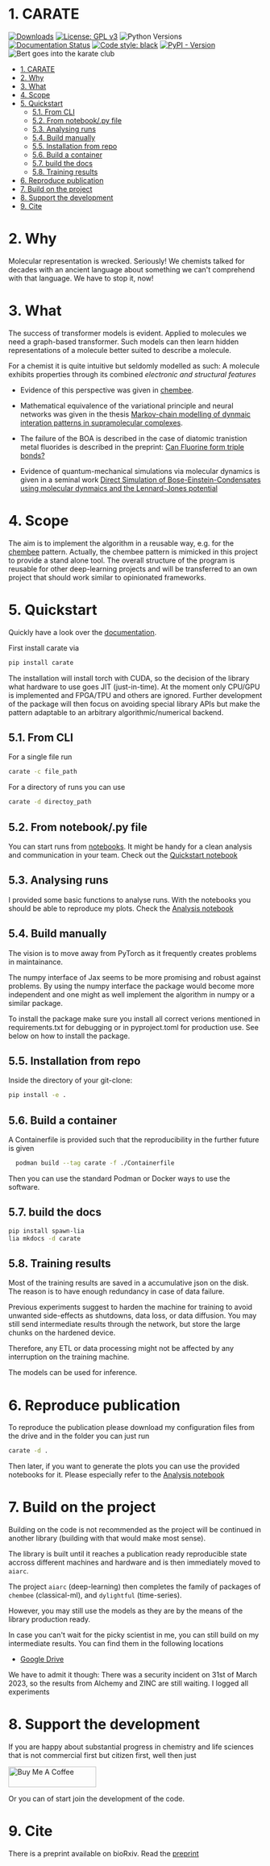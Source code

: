 # 1. CARATE

[![Downloads](https://static.pepy.tech/personalized-badge/carate?period=total&units=international_system&left_color=black&right_color=orange&left_text=Downloads)](https://pepy.tech/project/carate)
[![License: GPL v3](https://img.shields.io/badge/License-GPL_v3+-blue.svg)](https://www.gnu.org/licenses/gpl-3.0)
![Python Versions](https://img.shields.io/badge/python-3.8%20%7C%203.9%20%7C%203.10%20%7C%203.11%20%7C%20-blue)
[![Documentation Status](https://readthedocs.org/projects/carate/badge/?version=latest)](https://carate.readthedocs.io/en/latest/?badge=latest)
<a href="https://github.com/psf/black"><img alt="Code style: black" src="https://img.shields.io/badge/code%20style-black-000000.svg"></a>
[![PyPI - Version](https://img.shields.io/pypi/v/carate.svg)](https://pypi.org/project/carate)
![Bert goes into the karate club](bert_goes_into_the_karate_club.png)

<!-- TOC -->

- [1. CARATE](#1-carate)
- [2. Why](#2-why)
- [3. What](#3-what)
- [4. Scope](#4-scope)
- [5. Quickstart](#5-quickstart)
  - [5.1. From CLI](#51-from-cli)
  - [5.2. From notebook/.py file](#52-from-notebookpy-file)
  - [5.3. Analysing runs](#53-analysing-runs)
  - [5.4. Build manually](#54-build-manually)
  - [5.5. Installation from repo](#55-installation-from-repo)
  - [5.6. Build a container](#56-build-a-container)
  - [5.7. build the docs](#57-build-the-docs)
  - [5.8. Training results](#58-training-results)
- [6. Reproduce publication](#6-reproduce-publication)
- [7. Build on the project](#7-build-on-the-project)
- [8. Support the development](#8-support-the-development)
- [9. Cite](#9-cite)

<!-- /TOC -->
# 2. Why

Molecular representation is wrecked. Seriously! We chemists talked for decades with an ancient language about something we can't comprehend with that language. We have to stop it, now!

# 3. What

The success of transformer models is evident. Applied to molecules we need a graph-based transformer. Such models can then learn hidden representations of a molecule better suited to describe a molecule.

For a chemist it is quite intuitive but seldomly modelled as such: A molecule exhibits properties through its combined *electronic and structural features*

- Evidence of this perspective  was given in [chembee](https://codeberg.org/sail.black/chembee.git).

- Mathematical equivalence of the variational principle and neural networks was given in the thesis [Markov-chain modelling of dynmaic interation patterns in supramolecular complexes](https://www.researchgate.net/publication/360107521_Markov-chain_modelling_of_dynamic_interaction_patterns_in_supramolecular_complexes).

- The failure of the BOA is described in the case of diatomic tranistion metal fluorides is described in the preprint: [Can Fluorine form triple bonds?](https://chemrxiv.org/engage/chemrxiv/article-details/620f745121686706d17ac316)

- Evidence of quantum-mechanical simulations via molecular dynamics is given in a seminal work [Direct Simulation of Bose-Einstein-Condensates using molecular dynmaics and the Lennard-Jones potential](https://www.researchgate.net/publication/360560870_Direct_simulation_of_Bose-Einstein_condesates_using_molecular_dynamics_and_the_Lennard-Jones_potential)

# 4. Scope

The aim is to implement the algorithm in a reusable way, e.g. for the [chembee](https://codeberg.org/sail.black/chembee.git) pattern. Actually, the chembee pattern is mimicked in this project to provide a stand alone tool. The overall structure of the program is reusable for other deep-learning projects and will be transferred to an own project that should work similar to opinionated frameworks.

# 5. Quickstart 

Quickly have a look over the [documentation](https://carate.readthedocs.io/en/latest/).

First install carate via 
```bash
pip install carate
```
The installation will install torch with CUDA, so the decision of the library what hardware to use goes JIT (just-in-time). At the moment only CPU/GPU is implemented and FPGA/TPU and others are ignored. Further development of the package will then focus on avoiding special library APIs but make the pattern adaptable to an arbitrary algorithmic/numerical backend.

## 5.1. From CLI

For a single file run

```bash
carate -c file_path
```

For a directory of runs you can use 
```bash
carate -d directoy_path
```

## 5.2. From notebook/.py file

You can start runs from [notebooks](./notebooks/). It might be handy for a clean analysis and communication in your team. Check out the [Quickstart notebook](./notebooks/Quickstart.ipynb)

## 5.3. Analysing runs 

I provided some basic functions to analyse runs. With the notebooks you should be able to reproduce
my plots. Check the [Analysis notebook](./notebooks/Analysis.ipynb)

## 5.4. Build manually

The vision is to move away from PyTorch as it frequently creates problems in maintainance. 

The numpy interface of Jax seems to be more promising and robust against problems. By using the numpy
interface the package would become more independent and one might as well implement the algorithm 
in numpy or a similar package. 

To install the package make sure you install all correct verions mentioned in requirements.txt for 
debugging or in pyproject.toml for production use. See below on how to install the package. 

## 5.5. Installation from repo

Inside the directory of your git-clone:

```bash
pip install -e .
```

## 5.6. Build a container

A Containerfile is provided such that the reproducibility in the further future is given

```bash
  podman build --tag carate -f ./Containerfile
```

Then you can use the standard Podman or Docker ways to use the software.

## 5.7. build the docs

```bash
pip install spawn-lia
lia mkdocs -d carate
```

## 5.8. Training results

Most of the training results are saved in a accumulative json on the disk. The reason is to have enough redundancy in case of data failure.

Previous experiments suggest to harden the machine for training to avoid unwanted side-effects as shutdowns, data loss, or data diffusion. You may still send intermediate results through the network, but store the large chunks on the hardened device.

Therefore, any ETL or data processing might not be affected by any interruption on the training machine.

The models can be used for inference. 

# 6. Reproduce publication

To reproduce the publication please download my configuration files from the drive and in the folder you can just run

```bash
carate -d . 
```

Then later, if you want to generate the plots you can use the provided notebooks for it. Please 
especially refer to the [Analysis notebook](./notebooks/Analysis.ipynb)

# 7. Build on the project

Building on the code is not recommended as the project will be continued in another library (building with that would make most sense).

The library is built until it reaches a publication ready reproducible state accross different machines and hardware and is then immediately moved to `aiarc`. 

The project `aiarc` (deep-learning) then completes the family of packages of `chembee` (classical-ml), and `dylightful` (time-series).

However, you may still use the models as they are by the means of the library production ready.

In case you can't wait for the picky scientist in me, you can still build on my intermediate results. You can find them in the following locations

- [Google Drive](https://drive.google.com/drive/folders/1ikY_EW-Uadkybb--TvxXFgoZtCQtniyH?usp=sharing)

We have to admit it though: There was a security incident on 31st of March 2023, so the results from
Alchemy and ZINC are still waiting. I logged all experiments  


# 8. Support the development

If you are happy about substantial progress in chemistry and life sciences that is not commercial first but citizen first, well then just

<a href="https://www.buymeacoffee.com/capjmk" target="_blank"><img src="https://cdn.buymeacoffee.com/buttons/default-orange.png" alt="Buy Me A Coffee" height="41" width="174"></a>

Or you can of start join the development of the code. 

# 9. Cite

There is a preprint available on bioRxiv. Read the [preprint](https://www.biorxiv.org/content/10.1101/2022.02.12.470636v1)

